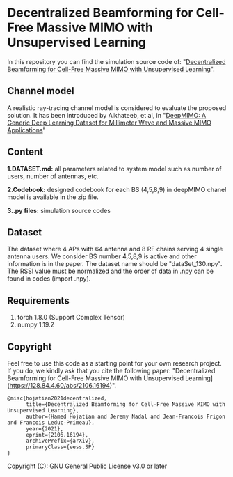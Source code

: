 # Decentralized Beamforming for Cell-Free Massive MIMO with Unsupervised Learning

In this repository you can find the simulation source code of: "[Decentralized Beamforming for Cell-Free Massive MIMO with Unsupervised Learning](<https://128.84.4.60/abs/2106.16194>)".


## Channel model

A realistic ray-tracing channel model is considered to evaluate the proposed solution. It has been introduced by Alkhateeb, et al, in "[DeepMIMO: A Generic Deep Learning Dataset for Millimeter Wave and Massive MIMO Applications](<https://arxiv.org/abs/1902.06435>)"


## Content

**1.DATASET.md:** all parameters related to system model such as number of users, number of antennas, etc.

**2.Codebook:** designed codebook for each BS (4,5,8,9) in deepMIMO chanel model is available in the zip file.

**3..py files:** simulation source codes


## Dataset
The dataset where 4 APs with 64 antenna and 8 RF chains serving 4 single antenna users. We consider BS number 4,5,8,9 is active and other information is in the paper. The dataset name should be "dataSet_130.npy". The RSSI value must be normalized and the order of data in .npy can be found in codes (import .npy).

## Requirements
1. torch 1.8.0 (Support Complex Tensor)
2. numpy 1.19.2

## Copyright
Feel free to use this code as a starting point for your own research project. If you do, we kindly ask that you cite the following paper: "Decentralized Beamforming for Cell-Free Massive MIMO with Unsupervised Learning](<https://128.84.4.60/abs/2106.16194>)".

```
@misc{hojatian2021decentralized,
      title={Decentralized Beamforming for Cell-Free Massive MIMO with Unsupervised Learning}, 
      author={Hamed Hojatian and Jeremy Nadal and Jean-Francois Frigon and Francois Leduc-Primeau},
      year={2021},
      eprint={2106.16194},
      archivePrefix={arXiv},
      primaryClass={eess.SP}
}
```
Copyright (C): GNU General Public License v3.0 or later
